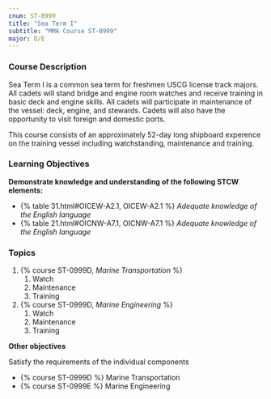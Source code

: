 ```yaml
---
cnum: ST-0999
title: "Sea Term I"
subtitle: "MMA Course ST-0999"
major: D/E
---
```


### Course Description

Sea Term I is a common sea term for freshmen USCG license track majors. All cadets will stand bridge and engine room watches and receive training in basic deck and engine skills. All cadets will participate in maintenance of the vessel: deck, engine, and stewards. Cadets will also have the opportunity to visit foreign and domestic ports.

This course consists of an approximately 52-day long shipboard experence on the training vessel including watchstanding, maintenance and training.


### Learning Objectives

**Demonstrate knowledge and understanding of the following STCW elements:**

* {% table 31.html#OICEW-A2.1, OICEW-A2.1 %} *Adequate knowledge of the English language*
* {% table 21.html#OICNW-A7.1, OICNW-A7.1 %} *Adequate knowledge of the English language*


### Topics

1. {% course ST-0999D, *Marine Transportation* %}
    1. Watch
    2. Maintenance
    3. Training
2. {% course ST-0999D, *Marine Engineering* %}
    1. Watch
    2. Maintenance
    3. Training



**Other objectives**


Satisfy the requirements of the individual components

*  {% course ST-0999D %}  Marine Transportation
*  {% course ST-0999E %}  Marine Engineering




